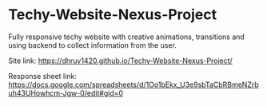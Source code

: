 # Techy-Website-Nexus-Project
Fully responsive techy website with creative animations, transitions and using backend to collect information from the user.

Site link: https://dhruv1420.github.io/Techy-Website-Nexus-Project/

Response sheet link: https://docs.google.com/spreadsheets/d/1Oo1bEkx_U3e9sbTaCbRBmeNZrbuh43UHowhcm-Jgw-0/edit#gid=0
